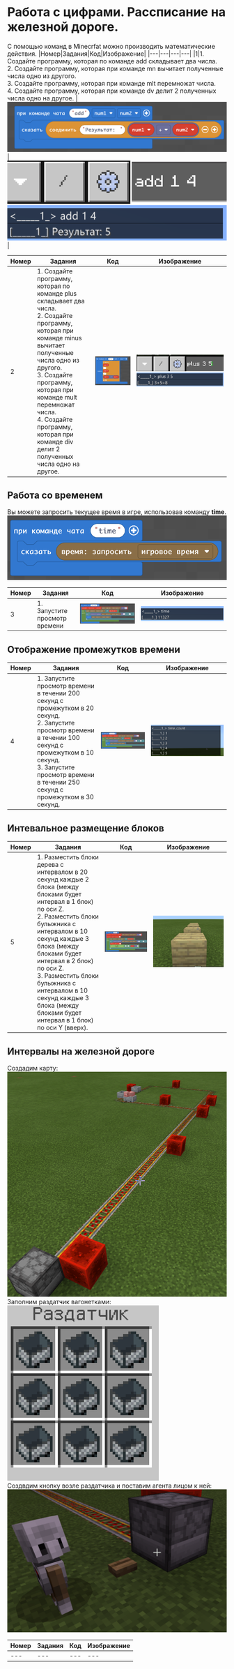 # Работа с цифрами. Рассписание на железной дороге.
С помощью команд в Minecrfat можно производить математические действия.
|Номер|Задания|Код|Изображение|
|---|---|---|---|
|1|1. Создайте программу, которая по команде add складывает два числа. <br> 2. Создайте программу, которая при команде mn вычитает полученные числа одно из другого.<br>3. Создайте программу, которая при команде mlt перемножат числа. <br> 4. Создайте программу, которая при команде dv делит 2 полученных числа одно на другое. |<img src = "img/add01.png">|<img src = "img/add03.png"> <img src = "img/add02.png">|

|Номер|Задания|Код|Изображение|
|---|---|---|---|
|2|1. Создайте программу, которая по команде plus складывает два числа. <br> 2. Создайте программу, которая при команде minus вычитает полученные числа одно из другого.<br>3. Создайте программу, которая при команде mult перемножат числа. <br> 4. Создайте программу, которая при команде div делит 2 полученных числа одно на другое. |<img src = "img/plus01.png">|<img src = "img/plus02.png"> <img src = "img/plus03.png">|

## Работа со временем
Вы можете запросить текущее время в игре, использовав команду **time**.
<img src = "img/time01.png">


|Номер|Задания|Код|Изображение|
|---|---|---|---|
|3|1. Запустите просмотр времени|<img src = "img/time06.png">|<img src = "img/time02.png">|

## Отображение промежутков времени

|Номер|Задания|Код|Изображение|
|---|---|---|---|
|4|1. Запустите просмотр времени в течении 200 секунд с промежутком в 20 секунд. <br> 2. Запустите просмотр времени в течении 100 секунд с промежутком в 10 секунд.<br> 3. Запустите просмотр времени в течении 250 секунд с промежутком в 30 секунд.|<img src = "img/time06.png">|<img src = "img/time07.png">|


## Интевальное размещение блоков

|Номер|Задания|Код|Изображение|
|---|---|---|---|
|5|1. Разместить блоки дерева с интервалом в 20 секунд каждые 2 блока (между блоками будет интервал в 1 блок) по оси Z.<br> 2. Разместить блоки булыжника с интервалом в 10 секунд каждые 3 блока (между блоками будет интервал в 2 блок) по оси Z. <br> 3. Разместить блоки булыжника с интервалом в 10 секунд каждые 3 блока (между блоками будет интервал в 1 блок) по оси Y (вверх). <br> |<img src = "img/block01.png">|<img src = "img/block02.png">|


## Интервалы на железной дороге
Создадим карту:  
<img src = "img/rail01.png">  
Заполним раздатчик вагонетками:  
<img src = "img/rail02.png">  
Создвдим кнопку возле раздатчика и поставим агента лицом к ней:  
<img src = "img/rail03.png">  

|Номер|Задания|Код|Изображение|
|---|---|---|---|
|---|---|---|---|